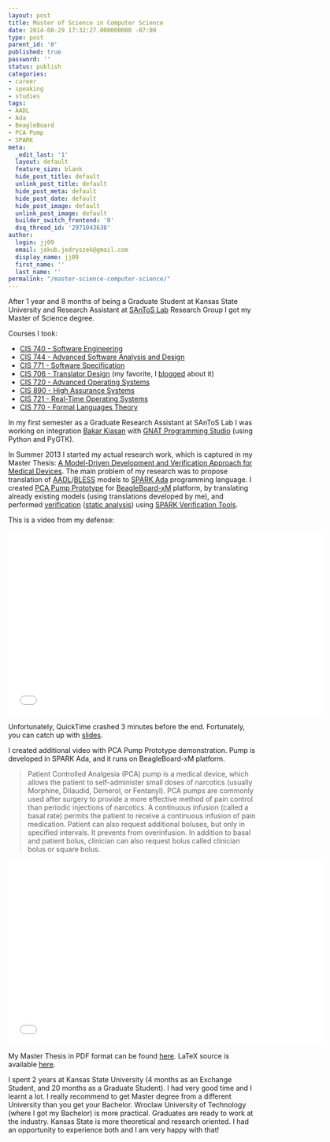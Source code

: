 ```yaml
---
layout: post
title: Master of Science in Computer Science
date: 2014-08-29 17:32:27.000000000 -07:00
type: post
parent_id: '0'
published: true
password: ''
status: publish
categories:
- career
- speaking
- studies
tags:
- AADL
- Ada
- BeagleBoard
- PCA Pump
- SPARK
meta:
  _edit_last: '1'
  layout: default
  feature_size: blank
  hide_post_title: default
  unlink_post_title: default
  hide_post_meta: default
  hide_post_date: default
  hide_post_image: default
  unlink_post_image: default
  builder_switch_frontend: '0'
  dsq_thread_id: '2971043638'
author:
  login: jj09
  email: jakub.jedryszek@gmail.com
  display_name: jj09
  first_name: ''
  last_name: ''
permalink: "/master-science-computer-science/"
---
```

<p>After 1 year and 8 months of being a Graduate Student at Kansas State University and Research Assistant at <a href="http://santoslab.org/">SAnToS Lab</a> Research Group I got my Master of Science degree.</p>
<p>Courses I took:</p>
<ul>
<li><a href="http://people.cis.ksu.edu/~sdeloach/740/syllabus.html">CIS 740 - Software Engineering</a></li>
<li><a href="http://people.cis.ksu.edu/~sdeloach/544/syllabus.html">CIS 744 - Advanced Software Analysis and Design</a></li>
<li><a href="http://softwarespecs.santoslab.org/">CIS 771 - Software Specification</a></li>
<li><a href="http://compilers.santoslab.org/">CIS 706 - Translator Design</a> (my favorite, I <a title="Compilers course I had" href="http://jj09.net/compilers-course-i-had/">blogged</a> about it)</li>
<li><a href="http://people.cis.ksu.edu/~singh/CIS720/F13/cis720.html">CIS 720 - Advanced Operating Systems</a></li>
<li><a href="http://highassurance.santoslab.org/">CIS 890 - High Assurance Systems</a></li>
<li><a href="https://www.cis.ksu.edu/classes/CourseGoals/721">CIS 721 - Real-Time Operating Systems</a></li>
<li><a href="http://people.cis.ksu.edu/~tamtoft/CIS770/S14/index.html">CIS 770 - Formal Languages Theory</a></li>
</ul>
<p>In my first semester as a Graduate Research Assistant at SAnToS Lab I was working on integration <a href="http://www.sireum.org/projects.html">Bakar Kiasan</a> with <a href="http://libre.adacore.com/tools/gps/">GNAT Programming Studio</a> (using Python and PyGTK).</p>
<p>In Summer 2013 I started my actual research work, which is captured in my Master Thesis: <a href="http://krex.k-state.edu/dspace/bitstream/handle/2097/18222/JakubJedryszek2014.pdf">A Model-Driven Development and Verification Approach for Medical Devices</a>. The main problem of my research was to propose translation of <a href="http://en.wikipedia.org/wiki/Architecture_Analysis_%26_Design_Language">AADL</a>/<a href="http://bless.santoslab.org/">BLESS</a> models to <a title="SPARK Ada programming language" href="http://jj09.net/spark-ada-programming-language/">SPARK Ada</a> programming language. I created <a href="http://www.webmd.com/pain-management/guide/pca">PCA Pump Prototype</a> for <a title="BeagleBoard – your personal computer smaller than your wallet" href="http://jj09.net/beagleboard-your-personal-computer-smaller-than-your-wallet/">BeagleBoard-xM</a> platform, by translating already existing models (using translations developed by me), and performed <a href="http://en.wikipedia.org/wiki/Software_verification">verification</a> (<a href="http://en.wikipedia.org/wiki/Static_code_analysis">static analysis</a>) using <a href="http://docs.adacore.com/sparkdocs-docs/index.html">SPARK Verification Tools</a>.</p>
<p>This is a video from my defense:</p>
<p><iframe src="//www.youtube.com/embed/YNypDQ8st04" width="640" height="375" frameborder="0" allowfullscreen="allowfullscreen"></iframe></p>
<p>Unfortunately, QuickTime crashed 3 minutes before the end. Fortunately, you can catch up with <a href="http://jj09.net/pres.ppt">slides</a>.</p>
<p>I created additional video with PCA Pump Prototype demonstration. Pump is developed in SPARK Ada, and it runs on BeagleBoard-xM platform.</p>
<blockquote><p>Patient Controlled Analgesia (PCA) pump is a medical device, which allows the patient to self-administer small doses of narcotics (usually Morphine, Dilaudid, Demerol, or Fentanyl). PCA pumps are commonly used after surgery to provide a more effective method of pain control than periodic injections of narcotics. A continuous infusion (called a basal rate) permits the patient to receive a continuous infusion of pain medication. Patient can also request additional boluses, but only in specified intervals. It prevents from overinfusion. In addition to basal and patient bolus, clinician can also request bolus called clinician bolus or square bolus.</p></blockquote>
<p><iframe src="//www.youtube.com/embed/fNps0P4KWnk" width="640" height="375" frameborder="0" allowfullscreen="allowfullscreen"></iframe></p>
<p>My Master Thesis in PDF format can be found <a href="http://krex.k-state.edu/dspace/bitstream/handle/2097/18222/JakubJedryszek2014.pdf">here</a>. LaTeX source is available <a href="https://bitbucket.org/jj09/masterthesis/src">here</a>.</p>
<p>I spent 2 years at Kansas State University (4 months as an Exchange Student, and 20 months as a Graduate Student). I had very good time and I learnt a lot. I really recommend to get Master degree from a different University than you get your Bachelor. Wroclaw University of Technology (where I got my Bachelor) is more practical. Graduates are ready to work at the industry. Kansas State is more theoretical and research oriented. I had an opportunity to experience both and I am very happy with that!</p>
